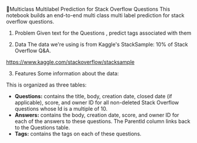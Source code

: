 🔎Multiclass Multilabel Prediction for Stack Overflow Questions
This notebook builds an end-to-end multi class multi label prediction for stack overflow questions.

1. Problem
Given text for the Questions , predict tags associated with them

2. Data
The data we're using is from Kaggle's StackSample: 10% of Stack Overflow Q&A.

https://www.kaggle.com/stackoverflow/stacksample

3. Features
Some information about the data:

This is organized as three tables:
* **Questions:** contains the title, body, creation date, closed date (if applicable), score, and owner ID for all non-deleted Stack Overflow questions whose Id is a multiple of 10.
* **Answers:** contains the body, creation date, score, and owner ID for each of the answers to these questions. The ParentId column links back to the Questions table.
* **Tags:** contains the tags on each of these questions.
